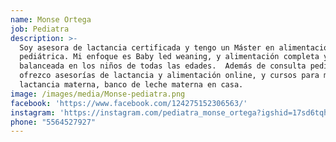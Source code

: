 ```yaml
---
name: Monse Ortega
job: Pediatra
description: >-
  Soy asesora de lactancia certificada y tengo un Máster en alimentación clínica
  pediátrica. Mi enfoque es Baby led weaning, y alimentación completa y
  balanceada en los niños de todas las edades.  Además de consulta pediátrica
  ofrezco asesorías de lactancia y alimentación online, y cursos para mamás de
  lactancia materna, banco de leche materna en casa.
image: /images/media/Monse-pediatra.png
facebook: 'https://www.facebook.com/124275152306563/'
instagram: 'https://instagram.com/pediatra_monse_ortega?igshid=17sd6tqhk8qq5'
phone: "5564527927"
---
```


